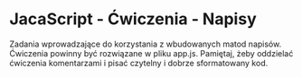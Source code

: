 # JacaScript - Ćwiczenia - Napisy

Zadania wprowadzające do korzystania z wbudowanych matod napisów. 
Ćwiczenia powinny być rozwiązane w pliku app.js. 
Pamiętaj, żeby oddzielać ćwiczenia komentarzami i pisać czytelny i dobrze sformatowany kod. 